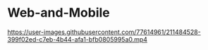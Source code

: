 # Web-and-Mobile

https://user-images.githubusercontent.com/77614961/211484528-399f02ed-c7eb-4b44-afa1-bfb0805995a0.mp4

